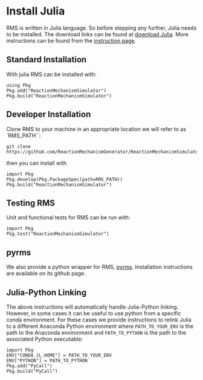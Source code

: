# Install Julia
RMS is written in Juila language. So before stepping any further, Julia needs to be installed. The download links can be found at [download Julia](https://julialang.org/downloads/). More instructions can be found from the [instruction page](https://julialang.org/downloads/platform/).

## Standard Installation
With julia RMS can be installed with:

```
using Pkg
Pkg.add("ReactionMechanismSimulator")
Pkg.build("ReactionMechanismSimulator")
```

## Developer Installation
Clone RMS to your machine in an appropriate location we will refer to as `RMS_PATH``:  
```
git clone https://github.com/ReactionMechanismGenerator/ReactionMechanismSimulator.jl.git
```
then you can install with 
```
import Pkg
Pkg.develop(Pkg.PackageSpec(path=RMS_PATH)) 
Pkg.build("ReactionMechanismSimulator")
```

## Testing RMS
Unit and functional tests for RMS can be run with: 
```
import Pkg
Pkg.test("ReactionMechanismSimulator")
```

## pyrms
We also provide a python wrapper for RMS, [pyrms](https://github.com/ReactionMechanismGenerator/pyrms). Installation instructions are available on its github page. 

## Julia-Python Linking
The above instructions will automatically handle Julia-Python linking. However, in some cases it can be useful to use python from a specific conda environment. For these cases we provide instructions to relink Julia to a different Anaconda Python environment where `PATH_TO_YOUR_ENV` is the path to the Anaconda environment and `PATH_TO_PYTHON` is the path to the associated Python executable: 

```
import Pkg
ENV["CONDA_JL_HOME"] = PATH_TO_YOUR_ENV
ENV["PYTHON"] = PATH_TO_PYTHON
Pkg.add("PyCall")
Pkg.build("PyCall")                            
```
